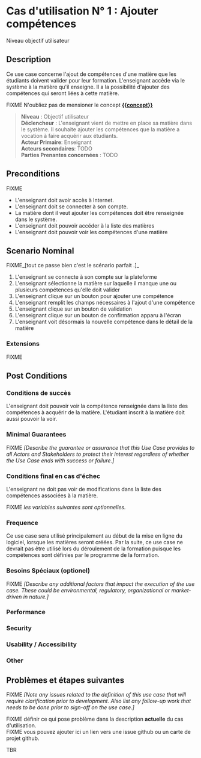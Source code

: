 # Cas d'utilisation N° 1 :  Ajouter compétences

Niveau objectif utilisateur

##	Description

Ce use case concerne l'ajout de compétences d'une matière que les étudiants doivent valider pour leur formation. L'enseignant accède via le système à la matière qu'il enseigne. Il a la possibilité d'ajouter des compétences qui seront liées à cette matière.

FIXME N'oubliez pas de mensioner le concept **[{{concept}}](https://github.com/PremierLangage/plconception/blob/master/conception/concept/{{concept}}.md)**  

> **Niveau** : Objectif utilisateur  
> **Déclencheur** : L'enseignant vient de mettre en place sa matière dans le système. Il souhaite ajouter les compétences que la matière   a vocation à faire acquérir aux étudiants.  
> **Acteur Primaire**: Enseignant   
> **Acteurs secondaires**: TODO  
> **Parties Prenantes concernées** : TODO   
 
 
## Preconditions

FIXME

- L'enseignant doit avoir accès à Internet.
- L'enseignant doit se connecter à son compte.
- La matière dont il veut ajouter les compétences doit être renseignée dans le système.
- L'enseignant doit pouvoir accéder à la liste des matières
- L'enseignant doit pouvoir voir les compétences d'une matière


## Scenario Nominal

FIXME_[tout ce passe bien c'est le scénario parfait .]_

1.	L'enseignant se connecte à son compte sur la plateforme  
2.	L'enseignant sélectionne la matière sur laquelle il manque une ou plusieurs compétences qu'elle doit valider  
3.	L'enseignant clique sur un bouton pour ajouter une compétence  
4.	L'enseignant remplit les champs nécessaires à l'ajout d'une compétence
5.  L'enseignant clique sur un bouton de validation
6.  L'enseignant clique sur un bouton de confirmation apparu à l'écran
7.  L'enseignant voit désormais la nouvelle compétence dans le détail de la matière

###	Extensions

FIXME


## Post Conditions
### Conditions de succès 
L'enseignant doit pouvoir voir la compétence renseignée dans la liste des compétences à acquérir de la matière. L'étudiant inscrit à la matière doit aussi pouvoir la voir.

### Minimal Guarantees
FIXME _[Describe the guarantee or assurance that this Use Case provides to all Actors and Stakeholders to protect their interest regardless of whether the Use Case ends with success or failure.]_

### Conditions final en cas d'échec
L'enseignant ne doit pas voir de modifications dans la liste des compétences associées à la matière.


FIXME _les variables suivantes sont optionnelles._

### Frequence
Ce use case sera utilisé principalement au début de la mise en ligne du logiciel, lorsque les matières seront créées. Par la suite, ce use case ne devrait pas être utilisé lors du déroulement de la formation puisque les compétences sont définies par le programme de la formation.

### Besoins Spéciaux (optionel)  
FIXME _[Describe any additional factors that impact the execution of the use case. These could be environmental, regulatory, organizational or market-driven in nature.]_  

### Performance  
###	Security  
###	Usability / Accessibility  
###	Other  

##	Problèmes et étapes suivantes  
FIXME _[Note any issues related to the definition of this use case that will require clarification prior to development. Also list any follow-up work that needs to be done prior to sign-off on the use case.]_  

FIXME définir ce qui pose problème dans la description **actuelle** du cas d'utilisation.  
FIXME vous pouvez ajouter ici un lien vers une issue github ou un carte de projet github.

TBR
